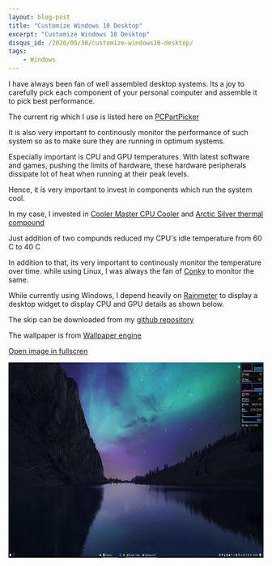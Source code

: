 ```yaml
---
layout: blog-post
title: "Customize Windows 10 Desktop"
excerpt: "Customize Windows 10 Desktop"
disqus_id: /2020/05/30/customize-windows10-desktop/
tags:
    - Windows
---
```


I have always been fan of well assembled desktop systems. Its a joy to carefully pick each component of your personal computer and assemble it to pick best performance.

The current rig which I use is listed here on [PCPartPicker](https://pcpartpicker.com/user/madhur_ahuja/saved/#view=FdqWXL)

It is also very important to continously monitor the performance of such system so as to make sure they are running in optimum systems.

Especially important is CPU and GPU temperatures. With latest software and games, pushing the limits of hardware, these hardware peripherals dissipate lot of heat when running at their peak levels.

Hence, it is very important to invest in components which run the system cool.

In my case, I invested in [Cooler Master CPU Cooler](https://www.amazon.in/Cooler-Master-Hyper-H410R-RR-H410-20PK-R1/dp/B0784FZT8H/ref=sr_1_1?dchild=1&keywords=cooler+master+cpu+cooler&qid=1590814801&sr=8-1) and [Arctic Silver thermal compound](https://www.amazon.in/Arctic-Silver-Thermal-Compound-3-5G/dp/B0087X728K/ref=sr_1_2_sspa?dchild=1&keywords=thermal+compound&qid=1590814840&sr=8-2-spons&psc=1&spLa=ZW5jcnlwdGVkUXVhbGlmaWVyPUEzOEFVT080Qzk5WkYmZW5jcnlwdGVkSWQ9QTA4NTc4ODBKSzM5QVRKSTBNOTQmZW5jcnlwdGVkQWRJZD1BMDEyMjEzOTJYTzRZODcwSVpDVkgmd2lkZ2V0TmFtZT1zcF9hdGYmYWN0aW9uPWNsaWNrUmVkaXJlY3QmZG9Ob3RMb2dDbGljaz10cnVl)

Just addition of two compunds reduced my CPU's idle temperature from 60 C to 40 C

In addition to that, its very important to continously monitor the temperature over time. while using Linux, I was always the fan of [Conky](<https://en.wikipedia.org/wiki/Conky_(software)>) to monitor the same.

While currently using Windows, I depend heavily on [Rainmeter](https://www.rainmeter.net/) to display a desktop widget to display CPU and GPU details as shown below.

The skip can be downloaded from my [github repository](https://github.com/madhur/rainmeter-skin/tree/master)

The wallpaper is from [Wallpaper engine](https://steamcommunity.com/sharedfiles/filedetails/?id=2108388008)

[Open image in fullscren](/images/screenshot.43.jpg)

<a href='/images/screenshot.43.jpg'><img src='/images/screenshot.43.jpg' height='386px' width='914px' /></a>
